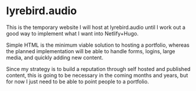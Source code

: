# lyrebird.audio
This is the temporary website I will host at lyrebird.audio until I work out a good way to implement what I want into Netlify+Hugo.

Simple HTML is the minimum viable solution to hosting a portfolio, whereas the planned implementation will be able to handle forms, logins, large media, and quickly adding new content.

Since my strategy is to build a reputation through self hosted and published content, this is going to be necessary in the coming months and years, but for now I just need to be able to point people to a portfolio.
